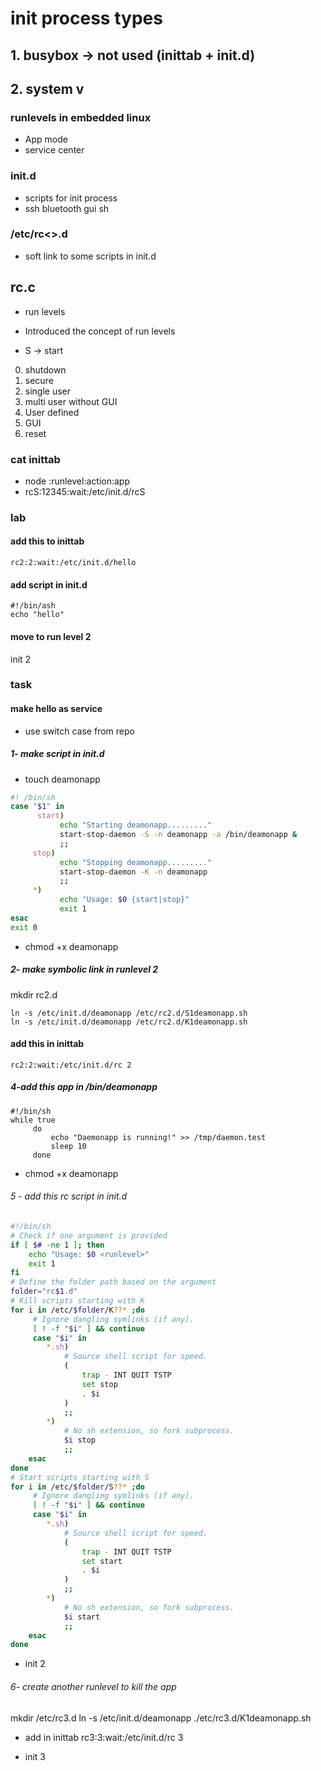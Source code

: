 # init process types

## 1. busybox -> not used (inittab + init.d)


## 2. system v 

### runlevels in embedded linux 
- App mode 
- service center

### init.d
- scripts for init process
- ssh bluetooth gui sh
### /etc/rc<>.d
- soft link to some scripts in init.d

## rc.c 
- run levels


- Introduced the concept of run levels 
- S -> start
0. shutdown
1. secure
2. single user  
3. multi user without GUI 
4. User defined 
5. GUI 
6. reset

### cat inittab
- node :runlevel:action:app
- rcS:12345:wait:/etc/init.d/rcS

### lab
#### add this to inittab
```
rc2:2:wait:/etc/init.d/hello
```
#### add script in init.d
```
#!/bin/ash
echo "hello"
```
#### move to run level 2
init 2

### task 
#### make hello as service 
- use switch case from repo



##### 1- make script in init.d 
- touch deamonapp 
```sh
#! /bin/sh
case "$1" in
      start)
           echo "Starting deamonapp........."
           start-stop-daemon -S -n deamonapp -a /bin/deamonapp &
           ;;
     stop)
           echo "Stopping deamonapp........."
           start-stop-daemon -K -n deamonapp
           ;;
     *)
           echo "Usage: $0 {start|stop}"
           exit 1
esac
exit 0
```
- chmod +x deamonapp
##### 2- make symbolic link in runlevel 2
mkdir rc2.d
```
ln -s /etc/init.d/deamonapp /etc/rc2.d/S1deamonapp.sh
ln -s /etc/init.d/deamonapp /etc/rc2.d/K1deamonapp.sh

```

#### add this in inittab
```
rc2:2:wait:/etc/init.d/rc 2
```

##### 4-add this app in /bin/deamonapp
```
#!/bin/sh
while true
     do
         echo "Daemonapp is running!" >> /tmp/daemon.test
         sleep 10
     done
```
- chmod +x deamonapp


###### 5 - add this rc script in init.d 
```sh
#!/bin/sh
# Check if one argument is provided
if [ $# -ne 1 ]; then
    echo "Usage: $0 <runlevel>"
    exit 1
fi
# Define the folder path based on the argument
folder="rc$1.d"
# Kill scripts starting with K
for i in /etc/$folder/K??* ;do
     # Ignore dangling symlinks (if any).
     [ ! -f "$i" ] && continue
     case "$i" in
        *.sh)
            # Source shell script for speed.
            (
                trap - INT QUIT TSTP
                set stop
                . $i
            )
            ;;
        *)
            # No sh extension, so fork subprocess.
            $i stop
            ;;
    esac
done
# Start scripts starting with S
for i in /etc/$folder/S??* ;do
     # Ignore dangling symlinks (if any).
     [ ! -f "$i" ] && continue
     case "$i" in
        *.sh)
            # Source shell script for speed.
            (
                trap - INT QUIT TSTP
                set start
                . $i
            )
            ;;
        *)
            # No sh extension, so fork subprocess.
            $i start
            ;;
    esac
done
```
- init 2

###### 6- create another runlevel to kill the app
mkdir /etc/rc3.d
ln -s /etc/init.d/deamonapp ./etc/rc3.d/K1deamonapp.sh

- add in inittab
rc3:3:wait:/etc/init.d/rc 3

- init 3


